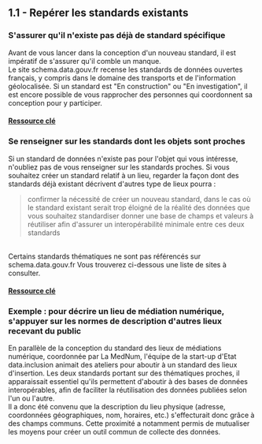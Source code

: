 ## 1.1 - Repérer les standards existants

### S'assurer qu'il n'existe pas déjà de standard spécifique

Avant de vous lancer dans la conception d'un nouveau standard, il est impératif de s'assurer qu'il comble un manque. <br>
Le site schema.data.gouv.fr recense les standards de données ouvertes français, y compris dans le domaine des transports et de l'information géolocalisée. Si un standard est "En construction" ou "En investigation", il est encore possible de vous rapprocher des personnes qui coordonnent sa conception pour y participer.  

#### [Ressource clé](https://schema.data.gouv.fr/schemas.html?q=)

### Se renseigner sur les standards dont les objets sont proches 

Si un standard de données n'existe pas pour l'objet qui vous intéresse, n'oubliez pas de vous renseigner sur les standards proches. Si vous souhaitez créer un standard relatif à un lieu, regarder la façon dont des standards déjà existant décrivent d'autres type de lieux pourra :  
>confirmer la nécessité de créer un nouveau standard, dans le cas où le standard existant serait trop éloigné de la réalité des données que vous souhaitez standardiser 
>donner une base de champs et valeurs à réutiliser afin d'assurer un interopérabilité minimale entre ces deux standards    
<br>
Certains standards thématiques ne sont pas référencés sur schema.data.gouv.fr Vous trouverez ci-dessous une liste de sites à consulter.  

#### [Ressource clé](https://schema.data.gouv.fr/schemas.html?q=)

### Exemple : pour décrire un lieu de médiation numérique, s'appuyer sur les normes de description d'autres lieux recevant du public 

En parallèle de la conception du standard des lieux de médiations numérique, coordonnée par La MedNum, l'équipe de la start-up d'Etat data.inclusion animait des ateliers pour aboutir à un standard des lieux d'insertion. Les deux standards portant sur des thématiques proches, il apparaissait essentiel qu'ils permettent d'aboutir à des bases de données interopérables, afin de faciliter la réutilisation des données publiées selon l'un ou l'autre. <br>
Il a donc été convenu que la description du lieu physique (adresse, coordonnées géographiques, nom, horaires, etc.) s'effecturait donc grâce à des champs communs. Cette proximité a notamment permis de mutualiser les moyens pour créer un outil commun de collecte des données. 
